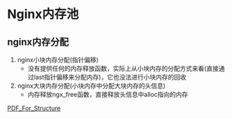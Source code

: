 # Nginx内存池

## nginx内存分配

1. nginx小块内存分配(指针偏移)
   * 没有提供任何的内存释放函数，实际上从小块内存的分配方式来看(直接通过last指针偏移来分配内存)，它也没法进行小块内存的回收
2. nginx大块内存分配(小块内存中分配大块内存的头信息)
   * 内存释放ngx_free函数，直接释放头信息中alloc指向的内存

[PDF_For_Structure](nginx_SourceCode.pdf)

